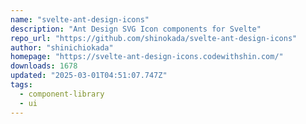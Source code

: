 ```yaml
---
name: "svelte-ant-design-icons"
description: "Ant Design SVG Icon components for Svelte"
repo_url: "https://github.com/shinokada/svelte-ant-design-icons"
author: "shinichiokada"
homepage: "https://svelte-ant-design-icons.codewithshin.com/"
downloads: 1678
updated: "2025-03-01T04:51:07.747Z"
tags: 
  - component-library
  - ui
---
```

